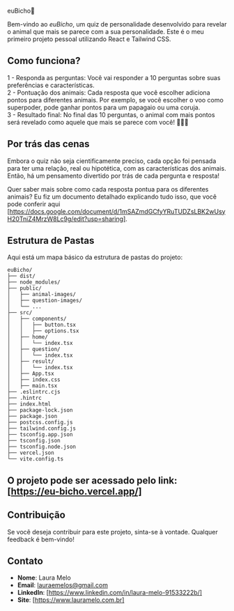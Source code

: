 euBicho🐾

Bem-vindo ao *euBicho*, um quiz de personalidade desenvolvido para revelar o animal que mais se parece com a sua personalidade. Este é o meu primeiro projeto pessoal utilizando React e Tailwind CSS.

## Como funciona?
1 - Responda as perguntas: Você vai responder a 10 perguntas sobre suas preferências e características.  
2 - Pontuação dos animais: Cada resposta que você escolher adiciona pontos para diferentes animais. Por exemplo, se você escolher o voo como superpoder, pode ganhar pontos para um papagaio ou uma coruja.  
3 - Resultado final: No final das 10 perguntas, o animal com mais pontos será revelado como aquele que mais se parece com você! 🐶🐱🦁

## Por trás das cenas
Embora o quiz não seja cientificamente preciso, cada opção foi pensada para ter uma relação, real ou hipotética, com as características dos animais. Então, há um pensamento divertido por trás de cada pergunta e resposta!  

Quer saber mais sobre como cada resposta pontua para os diferentes animais? Eu fiz um documento detalhado explicando tudo isso, que você pode conferir aqui [https://docs.google.com/document/d/1mSAZmdGCfyYRuTUDZsLBK2wUsyH20TniZ4MrzW8Lc9g/edit?usp=sharing].

## Estrutura de Pastas
Aqui está um mapa básico da estrutura de pastas do projeto:

```
euBicho/
├── dist/
├── node_modules/
├── public/
│   ├── animal-images/
│   ├── question-images/
│   └── ...
├── src/
│   ├── components/
│   │   ├── button.tsx
│   │   ├── options.tsx
│   ├── home/
│   │   └── index.tsx
│   ├── question/
│   │   └── index.tsx
│   ├── result/
│   │   └── index.tsx
│   ├── App.tsx
│   ├── index.css
│   ├── main.tsx
├── .eslintrc.cjs
├── .hintrc
├── index.html
├── package-lock.json
├── package.json
├── postcss.config.js
├── tailwind.config.js
├── tsconfig.app.json
├── tsconfig.json
├── tsconfig.node.json
├── vercel.json
└── vite.config.ts

```

## O projeto pode ser acessado pelo link: [https://eu-bicho.vercel.app/]

## Contribuição
Se você deseja contribuir para este projeto, sinta-se à vontade. Qualquer feedback é bem-vindo!

## Contato
- **Nome**: Laura Melo
- **Email**: lauraemelos@gmail.com
- **LinkedIn**: [https://www.linkedin.com/in/laura-melo-91533222b/]
- **Site**: [https://www.lauramelo.com.br]







